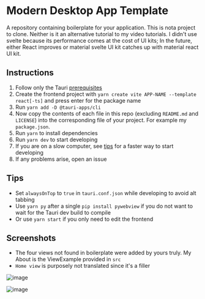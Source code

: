 # Modern Desktop App Template

A repository containing boilerplate for your application. This is nota project to clone. Neither is it an alternative tutorial to my video tutorials. I didn't use svelte because its performance comes at the cost of UI kits; In the future, either React improves or material svelte UI kit catches up with material react UI kit.

## Instructions

1. Follow only the Tauri [prerequisites](https://tauri.studio/docs/getting-started/prerequisites)
2. Create the frontend project with `yarn create vite APP-NAME --template react[-ts]` and press enter for the package name
3. Run `yarn add -D @tauri-apps/cli`
4. Now copy the contents of each file in this repo (excluding `README.md` and `LICENSE`) into the corresponding file of your project. For example my `package.json`. 
5. Run `yarn` to install dependencies
5. Run `yarn dev` to start developing
7. If you are on a slow computer, see [tips](#tips) for a faster way to start developing
8. If any problems arise, open an issue

## Tips

- Set `alwaysOnTop` to `true` in `tauri.conf.json` while developing to avoid alt tabbing
- Use `yarn py` after a single `pip install pywebview` if you do not want to wait for the Tauri dev build to compile
- Or use `yarn start` if you only need to edit the frontend

## Screenshots

- The four views not found in boilerplate were added by yours truly. My About is the ViewExample provided in `src`
- `Home view` is purposely not translated since it's a filler

![image](https://user-images.githubusercontent.com/21298211/160052266-9f9ea8ec-6964-4f76-bccb-2913998e5b23.png)

![image](https://user-images.githubusercontent.com/21298211/160052283-5ee37ed7-be8e-4713-bdb3-2d4279afc36f.png)
